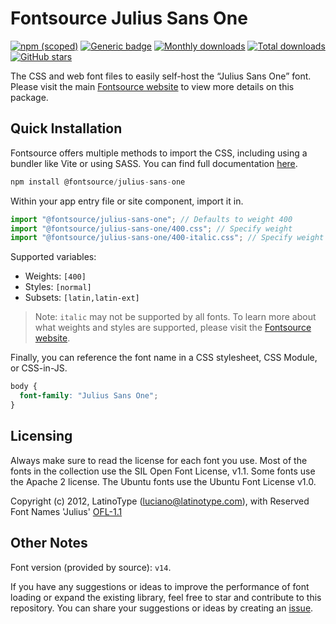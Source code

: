 # Fontsource Julius Sans One

[![npm (scoped)](https://img.shields.io/npm/v/@fontsource/julius-sans-one?color=brightgreen)](https://www.npmjs.com/package/@fontsource/julius-sans-one) [![Generic badge](https://img.shields.io/badge/fontsource-passing-brightgreen)](https://github.com/fontsource/fontsource) [![Monthly downloads](https://badgen.net/npm/dm/@fontsource/julius-sans-one)](https://github.com/fontsource/fontsource) [![Total downloads](https://badgen.net/npm/dt/@fontsource/julius-sans-one)](https://github.com/fontsource/fontsource) [![GitHub stars](https://img.shields.io/github/stars/fontsource/fontsource.svg?style=social&label=Star)](https://github.com/fontsource/fontsource/stargazers)

The CSS and web font files to easily self-host the “Julius Sans One” font. Please visit the main [Fontsource website](https://fontsource.org/fonts/julius-sans-one) to view more details on this package.

## Quick Installation

Fontsource offers multiple methods to import the CSS, including using a bundler like Vite or using SASS. You can find full documentation [here](https://fontsource.org/docs/getting-started/introduction).

```javascript
npm install @fontsource/julius-sans-one
```

Within your app entry file or site component, import it in.

```javascript
import "@fontsource/julius-sans-one"; // Defaults to weight 400
import "@fontsource/julius-sans-one/400.css"; // Specify weight
import "@fontsource/julius-sans-one/400-italic.css"; // Specify weight and style
```

Supported variables:
- Weights: `[400]`
- Styles: `[normal]`
- Subsets: `[latin,latin-ext]`

> Note: `italic` may not be supported by all fonts. To learn more about what weights and styles are supported, please visit the [Fontsource website](https://fontsource.org/fonts/julius-sans-one).

Finally, you can reference the font name in a CSS stylesheet, CSS Module, or CSS-in-JS.

```css
body {
  font-family: "Julius Sans One";
}
```

## Licensing
Always make sure to read the license for each font you use. Most of the fonts in the collection use the SIL Open Font License, v1.1. Some fonts use the Apache 2 license. The Ubuntu fonts use the Ubuntu Font License v1.0.

Copyright (c) 2012, LatinoType (luciano@latinotype.com), with Reserved Font Names 'Julius'
[OFL-1.1](http://scripts.sil.org/OFL)

## Other Notes
Font version (provided by source): `v14`.

If you have any suggestions or ideas to improve the performance of font loading or expand the existing library, feel free to star and contribute to this repository. You can share your suggestions or ideas by creating an [issue](https://github.com/fontsource/fontsource/issues).